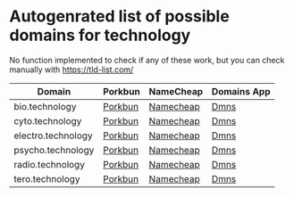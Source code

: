 # Autogenrated list of possible domains for technology

No function implemented to check if any of these work, but you can check manually with https://tld-list.com/

| Domain | Porkbun | NameCheap | Domains App |
|---|---|---|---|
| bio.technology | [Porkbun](https://porkbun.com/checkout/search?prb=e814663da1&tlds=&idnLanguage=&search=search&q=bio.technology) | [Namecheap](https://www.namecheap.com/domains/registration/results/?domain=bio.technology) | [Dmns](https://dmns.app/domains?q=bio.technology) |
| cyto.technology | [Porkbun](https://porkbun.com/checkout/search?prb=e814663da1&tlds=&idnLanguage=&search=search&q=cyto.technology) | [Namecheap](https://www.namecheap.com/domains/registration/results/?domain=cyto.technology) | [Dmns](https://dmns.app/domains?q=cyto.technology) |
| electro.technology | [Porkbun](https://porkbun.com/checkout/search?prb=e814663da1&tlds=&idnLanguage=&search=search&q=electro.technology) | [Namecheap](https://www.namecheap.com/domains/registration/results/?domain=electro.technology) | [Dmns](https://dmns.app/domains?q=electro.technology) |
| psycho.technology | [Porkbun](https://porkbun.com/checkout/search?prb=e814663da1&tlds=&idnLanguage=&search=search&q=psycho.technology) | [Namecheap](https://www.namecheap.com/domains/registration/results/?domain=psycho.technology) | [Dmns](https://dmns.app/domains?q=psycho.technology) |
| radio.technology | [Porkbun](https://porkbun.com/checkout/search?prb=e814663da1&tlds=&idnLanguage=&search=search&q=radio.technology) | [Namecheap](https://www.namecheap.com/domains/registration/results/?domain=radio.technology) | [Dmns](https://dmns.app/domains?q=radio.technology) |
| tero.technology | [Porkbun](https://porkbun.com/checkout/search?prb=e814663da1&tlds=&idnLanguage=&search=search&q=tero.technology) | [Namecheap](https://www.namecheap.com/domains/registration/results/?domain=tero.technology) | [Dmns](https://dmns.app/domains?q=tero.technology) |
